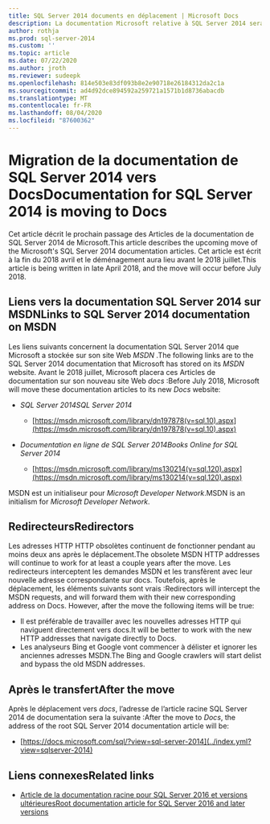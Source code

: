 ```yaml
---
title: SQL Server 2014 documents en déplacement | Microsoft Docs
description: La documentation Microsoft relative à SQL Server 2014 sera déplacée avant le 2018 juillet, de MSDN vers ici, sur docs.
author: rothja
ms.prod: sql-server-2014
ms.custom: ''
ms.topic: article
ms.date: 07/22/2020
ms.author: jroth
ms.reviewer: sudeepk
ms.openlocfilehash: 814e503e83df093b8e2e90718e26184312da2c1a
ms.sourcegitcommit: ad4d92dce894592a259721a1571b1d8736abacdb
ms.translationtype: MT
ms.contentlocale: fr-FR
ms.lasthandoff: 08/04/2020
ms.locfileid: "87600362"
---
```

# <a name="documentation-for-sql-server-2014-is-moving-to-docs"></a><span data-ttu-id="b3807-103">Migration de la documentation de SQL Server 2014 vers Docs</span><span class="sxs-lookup"><span data-stu-id="b3807-103">Documentation for SQL Server 2014 is moving to Docs</span></span>

<span data-ttu-id="b3807-104">Cet article décrit le prochain passage des Articles de la documentation de SQL Server 2014 de Microsoft.</span><span class="sxs-lookup"><span data-stu-id="b3807-104">This article describes the upcoming move of the Microsoft's SQL Server 2014 documentation articles.</span></span> <span data-ttu-id="b3807-105">Cet article est écrit à la fin du 2018 avril et le déménagement aura lieu avant le 2018 juillet.</span><span class="sxs-lookup"><span data-stu-id="b3807-105">This article is being written in late April 2018, and the move will occur before July 2018.</span></span>

## <a name="links-to-sql-server-2014-documentation-on-msdn"></a><span data-ttu-id="b3807-106">Liens vers la documentation SQL Server 2014 sur MSDN</span><span class="sxs-lookup"><span data-stu-id="b3807-106">Links to SQL Server 2014 documentation on MSDN</span></span>

<span data-ttu-id="b3807-107">Les liens suivants concernent la documentation SQL Server 2014 que Microsoft a stockée sur son site Web *MSDN* .</span><span class="sxs-lookup"><span data-stu-id="b3807-107">The following links are to the SQL Server 2014 documentation that Microsoft has stored on its *MSDN* website.</span></span> <span data-ttu-id="b3807-108">Avant le 2018 juillet, Microsoft placera ces Articles de documentation sur son nouveau site Web *docs* :</span><span class="sxs-lookup"><span data-stu-id="b3807-108">Before July 2018, Microsoft will move these documentation articles to its new *Docs* website:</span></span>

- <span data-ttu-id="b3807-109">*SQL Server 2014*</span><span class="sxs-lookup"><span data-stu-id="b3807-109">*SQL Server 2014*</span></span>
    - [https://msdn.microsoft.com/library/dn197878(v=sql.10).aspx](https://msdn.microsoft.com/library/dn197878(v=sql.10).aspx)

- <span data-ttu-id="b3807-110">*Documentation en ligne de SQL Server 2014*</span><span class="sxs-lookup"><span data-stu-id="b3807-110">*Books Online for SQL Server 2014*</span></span>
    - [https://msdn.microsoft.com/library/ms130214(v=sql.120).aspx](https://msdn.microsoft.com/library/ms130214(v=sql.120).aspx)

<span data-ttu-id="b3807-111">MSDN est un initialiseur pour *Microsoft Developer Network*.</span><span class="sxs-lookup"><span data-stu-id="b3807-111">MSDN is an initialism for *Microsoft Developer Network*.</span></span>


## <a name="redirectors"></a><span data-ttu-id="b3807-112">Redirecteurs</span><span class="sxs-lookup"><span data-stu-id="b3807-112">Redirectors</span></span>

<span data-ttu-id="b3807-113">Les adresses HTTP HTTP obsolètes continuent de fonctionner pendant au moins deux ans après le déplacement.</span><span class="sxs-lookup"><span data-stu-id="b3807-113">The obsolete MSDN HTTP addresses will continue to work for at least a couple years after the move.</span></span> <span data-ttu-id="b3807-114">Les redirecteurs interceptent les demandes MSDN et les transfèrent avec leur nouvelle adresse correspondante sur docs. Toutefois, après le déplacement, les éléments suivants sont vrais :</span><span class="sxs-lookup"><span data-stu-id="b3807-114">Redirectors will intercept the MSDN requests, and will forward them with their new corresponding address on Docs. However, after the move the following items will be true:</span></span>

- <span data-ttu-id="b3807-115">Il est préférable de travailler avec les nouvelles adresses HTTP qui naviguent directement vers docs.</span><span class="sxs-lookup"><span data-stu-id="b3807-115">It will be better to work with the new HTTP addresses that navigate directly to Docs.</span></span>
- <span data-ttu-id="b3807-116">Les analyseurs Bing et Google vont commencer à délister et ignorer les anciennes adresses MSDN.</span><span class="sxs-lookup"><span data-stu-id="b3807-116">The Bing and Google crawlers will start delist and bypass the old MSDN addresses.</span></span>


## <a name="after-the-move"></a><span data-ttu-id="b3807-117">Après le transfert</span><span class="sxs-lookup"><span data-stu-id="b3807-117">After the move</span></span>

<span data-ttu-id="b3807-118">Après le déplacement vers *docs*, l’adresse de l’article racine SQL Server 2014 de documentation sera la suivante :</span><span class="sxs-lookup"><span data-stu-id="b3807-118">After the move to *Docs*, the address of the root SQL Server 2014 documentation article will be:</span></span>

- [https://docs.microsoft.com/sql/?view=sql-server-2014](../index.yml?view=sqlserver-2014)


## <a name="related-links"></a><span data-ttu-id="b3807-119">Liens connexes</span><span class="sxs-lookup"><span data-stu-id="b3807-119">Related links</span></span>

- [<span data-ttu-id="b3807-120">Article de la documentation racine pour SQL Server 2016 et versions ultérieures</span><span class="sxs-lookup"><span data-stu-id="b3807-120">Root documentation article for SQL Server 2016 and later versions</span></span>](https://docs.microsoft.com/sql/?view=sql-server-2016)

